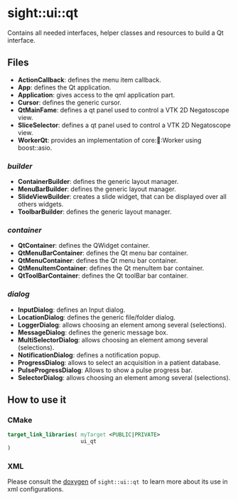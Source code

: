 # sight::ui::qt

Contains all needed interfaces, helper classes and resources to build a Qt interface.

## Files

- **ActionCallback**: defines the menu item callback.
- **App**: defines the Qt application.
- **Application**: gives access to the qml application part.
- **Cursor**: defines the generic cursor.
- **QtMainFame**: defines a qt panel used to control a VTK 2D Negatoscope view.
- **SliceSelector**: defines a qt panel used to control a VTK 2D Negatoscope view.
- **WorkerQt**: provides an implementation of core::thread::Worker using boost::asio.

### _builder_

- **ContainerBuilder**: defines the generic layout manager.
- **MenuBarBuilder**: defines the generic layout manager.
- **SlideViewBuilder**: creates a slide widget, that can be displayed over all others widgets.
- **ToolbarBuilder**: defines the generic layout manager.

### _container_

- **QtContainer**: defines the QWidget container.
- **QtMenuBarContainer**: defines the Qt menu bar container.
- **QtMenuContainer**: defines the Qt menu bar container.
- **QtMenuItemContainer**: defines the Qt menuItem bar container.
- **QtToolBarContainer**: defines the Qt toolBar bar container.

### _dialog_

- **InputDialog**: defines an Input dialog.
- **LocationDialog**: defines the generic file/folder dialog.
- **LoggerDialog**: allows choosing an element among several (selections).
- **MessageDialog**: defines the generic message box.
- **MultiSelectorDialog**: allows choosing an element among several (selections).
- **NotificationDialog**: defines a notification popup.
- **ProgressDialog**: allows to select an acquisition in a patient database.
- **PulseProgressDialog**: Allows to show a pulse progress bar.
- **SelectorDialog**: allows choosing an element among several (selections).

## How to use it

### CMake

```cmake
target_link_libraries( myTarget <PUBLIC|PRIVATE> 
                       ui_qt
)
```

### XML

Please consult the [doxygen](https://sight.pages.ircad.fr/sight) of `sight::ui::qt `to learn more about its use in xml configurations.
